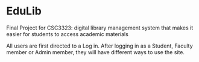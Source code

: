 # EduLib
Final Project for CSC3323:  digital library management system that makes it easier for students to access academic materials

All users are first directed to a Log in. After logging in as a Student, Faculty member or Admin member, they will have different ways to use the site. 